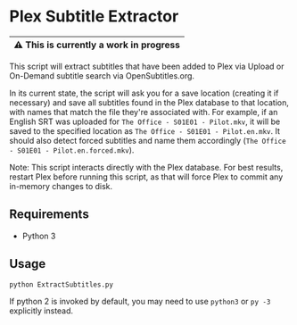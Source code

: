 # Plex Subtitle Extractor

| :warning: This is currently a work in progress |
|---|

This script will extract subtitles that have been added to Plex via Upload or On-Demand subtitle search via OpenSubtitles.org.

In its current state, the script will ask you for a save location (creating it if necessary) and save all subtitles found in the Plex database to that location, with names that match the file they're associated with. For example, if an English SRT was uploaded for `The Office - S01E01 - Pilot.mkv`, it will be saved to the specified location as `The Office - S01E01 - Pilot.en.mkv`. It should also detect forced subtitles and name them accordingly (`The Office - S01E01 - Pilot.en.forced.mkv`).

Note: This script interacts directly with the Plex database. For best results, restart Plex before running this script, as that will force Plex to commit any in-memory changes to disk.

## Requirements

* Python 3

## Usage

```bash
python ExtractSubtitles.py
```

If python 2 is invoked by default, you may need to use `python3` or `py -3` explicitly instead.